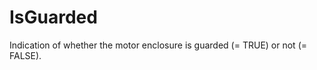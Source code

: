 IsGuarded
=========

Indication of whether the motor enclosure is guarded (= TRUE) or not (= FALSE).
